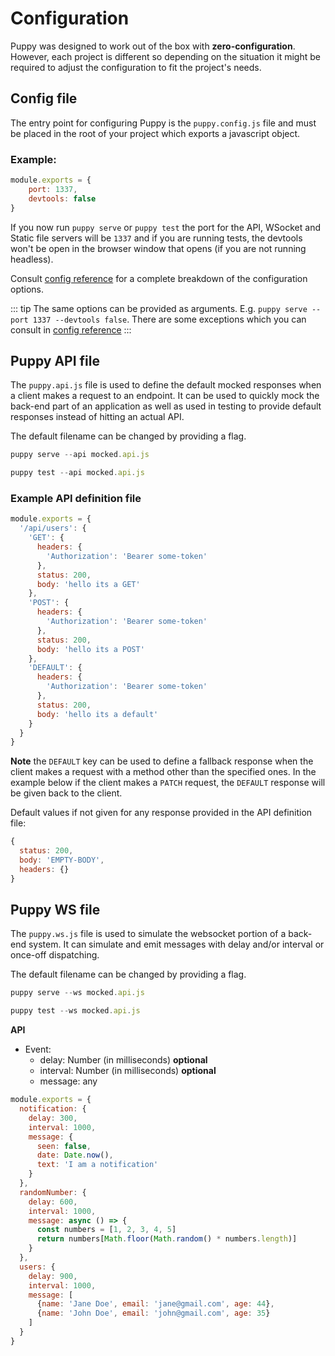 # Configuration

Puppy was designed to work out of the box with **zero-configuration**. However, each project is different so depending on the situation it might be required to adjust the configuration to fit the project's needs.

## Config file

The entry point for configuring Puppy is the `puppy.config.js` file and must be placed in the root of your project which exports a javascript object.

### Example:

```javascript
module.exports = {
    port: 1337,
    devtools: false
}
``` 

If you now run `puppy serve` or `puppy test` the port for the API, WSocket and Static file servers will be `1337` and if you are running tests, the devtools won't be open in the browser window that opens (if you are not running headless).

Consult [config reference]() for a complete breakdown of the configuration options.

::: tip
The same options can be provided as arguments. E.g. `puppy serve --port 1337 --devtools false`. There are some exceptions which you can consult in  [config reference]()
:::

## Puppy API file

The `puppy.api.js` file is used to define the default mocked responses when a client makes a request to an endpoint.
 It can be used to quickly mock the back-end part of an application as well as used in testing to provide 
 default responses instead of hitting an actual API.

The default filename can be changed by providing a flag.

```javascript
puppy serve --api mocked.api.js

puppy test --api mocked.api.js
```

### Example API definition file

```javascript
module.exports = {
  '/api/users': {
    'GET': {
      headers: {
        'Authorization': 'Bearer some-token'
      },
      status: 200,
      body: 'hello its a GET'
    },
    'POST': {
      headers: {
        'Authorization': 'Bearer some-token'
      },
      status: 200,
      body: 'hello its a POST'
    },
    'DEFAULT': {
      headers: {
        'Authorization': 'Bearer some-token'
      },
      status: 200,
      body: 'hello its a default'
    }
  }
}
```

**Note** the `DEFAULT` key can be used to define a fallback response when the client makes a request with a method other than the specified ones. 
In the example below if the client makes a `PATCH` request, the `DEFAULT` response will be given back to the client.

Default values if not given for any response provided in the API definition file:

```javascript
{
  status: 200,
  body: 'EMPTY-BODY',
  headers: {}
}
```

## Puppy WS file

The `puppy.ws.js` file is used to simulate the websocket portion of a back-end system. It can simulate and emit messages with delay and/or interval or once-off dispatching.

The default filename can be changed by providing a flag.

```javascript
puppy serve --ws mocked.api.js

puppy test --ws mocked.api.js
````

**API**
   
   * Event: 
      * delay: Number (in milliseconds) **optional**
      * interval: Number (in milliseconds) **optional**
      * message: any

```javascript
module.exports = {
  notification: {
    delay: 300,
    interval: 1000,
    message: {
      seen: false,
      date: Date.now(),
      text: 'I am a notification'
    }
  },
  randomNumber: {
    delay: 600,
    interval: 1000,
    message: async () => {
      const numbers = [1, 2, 3, 4, 5]
      return numbers[Math.floor(Math.random() * numbers.length)]
    }
  },
  users: {
    delay: 900,
    interval: 1000,
    message: [
      {name: 'Jane Doe', email: 'jane@gmail.com', age: 44},
      {name: 'John Doe', email: 'john@gmail.com', age: 35}
    ]
  }
}
```
